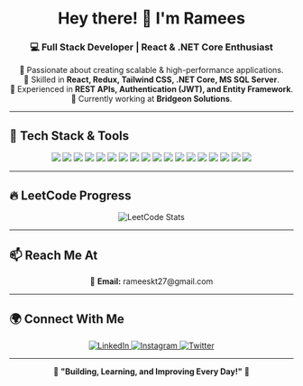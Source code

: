 <h1 align="center">Hey there! 👋 I'm Ramees</h1>
<h3 align="center">💻 Full Stack Developer | React & .NET Core Enthusiast</h3>

<p align="center">
  🚀 Passionate about creating scalable & high-performance applications.<br>
  🔹 Skilled in <b>React, Redux, Tailwind CSS, .NET Core, MS SQL Server</b>.<br>
  🔹 Experienced in <b>REST APIs, Authentication (JWT), and Entity Framework</b>.<br>
  🔹 Currently working at <b>Bridgeon Solutions</b>.
</p>

---

## 🚀 **Tech Stack & Tools**
<p align="center">
  <a href="#"><img src="https://img.shields.io/badge/OOP-00599C?style=for-the-badge&logo=csharp&logoColor=white&labelColor=black&logoWidth=30&borderRadius=20"/></a>
  <a href="#"><img src="https://img.shields.io/badge/C%23-239120?style=for-the-badge&logo=csharp&logoColor=white&borderRadius=20"/></a>
  <a href="#"><img src="https://img.shields.io/badge/ASP.NET_Core-512BD4?style=for-the-badge&logo=dotnet&logoColor=white&borderRadius=20"/></a>
  <a href="#"><img src="https://img.shields.io/badge/WEB_API|REST_API-1572B6?style=for-the-badge&logo=web&logoColor=white&borderRadius=20"/></a>
  <a href="#"><img src="https://img.shields.io/badge/SQL_SERVER-CC2927?style=for-the-badge&logo=microsoftsqlserver&logoColor=white&borderRadius=20"/></a>
  <a href="#"><img src="https://img.shields.io/badge/ADO.NET-5C2D91?style=for-the-badge&logo=dotnet&logoColor=white&borderRadius=20"/></a>
  <a href="#"><img src="https://img.shields.io/badge/Entity_Framework-512BD4?style=for-the-badge&logo=dotnet&logoColor=white&borderRadius=20"/></a>
  <a href="#"><img src="https://img.shields.io/badge/LINQ-0078D7?style=for-the-badge&logo=dotnet&logoColor=white&borderRadius=20"/></a>
  <a href="#"><img src="https://img.shields.io/badge/JWT-000000?style=for-the-badge&logo=jsonwebtokens&logoColor=white&borderRadius=20"/></a>
  <a href="#"><img src="https://img.shields.io/badge/AGILE-008000?style=for-the-badge&logo=agile&logoColor=white&borderRadius=20"/></a>
  <a href="#"><img src="https://img.shields.io/badge/REACT_JS-61DAFB?style=for-the-badge&logo=react&logoColor=black&borderRadius=20"/></a>
  <a href="#"><img src="https://img.shields.io/badge/REDUX-764ABC?style=for-the-badge&logo=redux&logoColor=white&borderRadius=20"/></a>
  <a href="#"><img src="https://img.shields.io/badge/JAVASCRIPT-F7DF1E?style=for-the-badge&logo=javascript&logoColor=black&borderRadius=20"/></a>
  <a href="#"><img src="https://img.shields.io/badge/CSS-1572B6?style=for-the-badge&logo=css3&logoColor=white&borderRadius=20"/></a>
  <a href="#"><img src="https://img.shields.io/badge/HTML-E34F26?style=for-the-badge&logo=html5&logoColor=white&borderRadius=20"/></a>
  <a href="#"><img src="https://img.shields.io/badge/TailwindCSS-06B6D4?style=for-the-badge&logo=tailwindcss&logoColor=white&borderRadius=20"/></a>
  <a href="#"><img src="https://img.shields.io/badge/Bootstrap-7952B3?style=for-the-badge&logo=bootstrap&logoColor=white&borderRadius=20"/></a>
  <a href="#"><img src="https://img.shields.io/badge/Version_Control-181717?style=for-the-badge&logo=git&logoColor=white&borderRadius=20"/></a>
</p>

---

## 🔥 **LeetCode Progress**
<p align="center">
  <img src="https://leetcard.jacoblin.cool/Rameeskt_27?theme=dark&font=Fira+Code" alt="LeetCode Stats"/>
</p>

---



## 📫 **Reach Me At**
<p align="center">
  📧 <b>Email:</b> rameeskt27@gmail.com
</p>

---

## 🌍 **Connect With Me**
<p align="center">
  <a href="www.linkedin.com/in/ramees-kt-687b1a311">
    <img src="https://img.shields.io/badge/LinkedIn-0A66C2?style=for-the-badge&logo=linkedin&logoColor=white&borderRadius=20" alt="LinkedIn">
  </a>
  <a href="https://www.instagram.com/rameez__27?igsh=MTBmbXFreXNyNXoxdQ%3D%3D&utm_source=qr">
    <img src="https://img.shields.io/badge/Instagram-E4405F?style=for-the-badge&logo=instagram&logoColor=white&borderRadius=20" alt="Instagram">
  </a>
  <a href="https://x.com/rameeskt27?s=11&t=PZdKmS6a3IpgNUfwWmZURA">
    <img src="https://img.shields.io/badge/Twitter-1DA1F2?style=for-the-badge&logo=twitter&logoColor=white&borderRadius=20" alt="Twitter">
  </a>
</p>

---

<p align="center">
  🎯 <b>"Building, Learning, and Improving Every Day!"</b> 🚀
</p>
